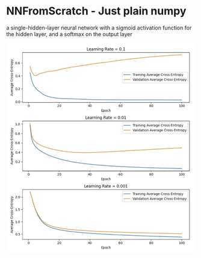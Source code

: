 # NNFromScratch - Just plain numpy
a single-hidden-layer neural network with a sigmoid activation function for the hidden layer, and a softmax on the output layer


![Alt text](https://github.com/dcha7225/NNFromScratch/blob/main/lossVsLearnRate.png?raw=true)
